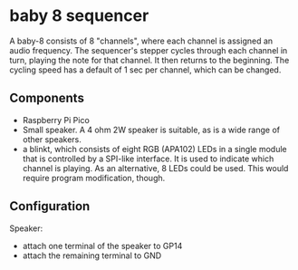 # baby 8 sequencer

A baby-8 consists of 8 "channels", where each channel is assigned an audio frequency. 
The sequencer's stepper cycles through each channel in turn, playing the note for that
channel. It then returns to the beginning.
The cycling speed has a default of 1 sec per channel, which can be changed.

## Components
* Raspberry Pi Pico
* Small speaker. A 4 ohm 2W speaker is suitable, as is a wide range of other speakers.
* a blinkt, which consists of eight RGB (APA102) LEDs in a single module that is
controlled by a SPI-like interface. It is used to indicate which channel is playing.
As an alternative, 8 LEDs could be used. This would require program modification, though.

## Configuration

Speaker:
* attach one terminal of the speaker to GP14
* attach the remaining terminal to GND



